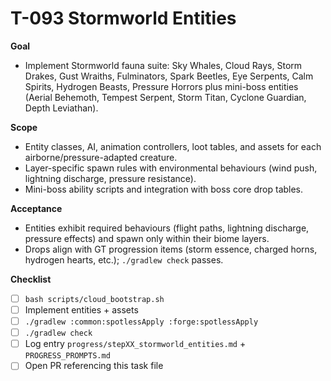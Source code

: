 # T-093 Stormworld Entities

**Goal**
- Implement Stormworld fauna suite: Sky Whales, Cloud Rays, Storm Drakes, Gust Wraiths, Fulminators, Spark Beetles, Eye Serpents, Calm Spirits, Hydrogen Beasts, Pressure Horrors plus mini-boss entities (Aerial Behemoth, Tempest Serpent, Storm Titan, Cyclone Guardian, Depth Leviathan).

**Scope**
- Entity classes, AI, animation controllers, loot tables, and assets for each airborne/pressure-adapted creature.
- Layer-specific spawn rules with environmental behaviours (wind push, lightning discharge, pressure resistance).
- Mini-boss ability scripts and integration with boss core drop tables.

**Acceptance**
- Entities exhibit required behaviours (flight paths, lightning discharge, pressure effects) and spawn only within their biome layers.
- Drops align with GT progression items (storm essence, charged horns, hydrogen hearts, etc.); `./gradlew check` passes.

**Checklist**
- [ ] `bash scripts/cloud_bootstrap.sh`
- [ ] Implement entities + assets
- [ ] `./gradlew :common:spotlessApply :forge:spotlessApply`
- [ ] `./gradlew check`
- [ ] Log entry `progress/stepXX_stormworld_entities.md` + `PROGRESS_PROMPTS.md`
- [ ] Open PR referencing this task file
